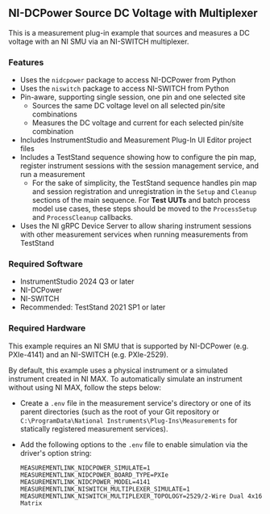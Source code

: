 ## NI-DCPower Source DC Voltage with Multiplexer

This is a measurement plug-in example that sources and measures a DC voltage with an
NI SMU via an NI-SWITCH multiplexer.

### Features

- Uses the `nidcpower` package to access NI-DCPower from Python
- Uses the `niswitch` package to access NI-SWITCH from Python
- Pin-aware, supporting single session, one pin and one selected site
  - Sources the same DC voltage level on all selected pin/site combinations
  - Measures the DC voltage and current for each selected pin/site combination
- Includes InstrumentStudio and Measurement Plug-In UI Editor project files
- Includes a TestStand sequence showing how to configure the pin map, register
  instrument sessions with the session management service, and run a measurement
  - For the sake of simplicity, the TestStand sequence handles pin map and
    session registration and unregistration in the `Setup` and `Cleanup`
    sections of the main sequence. For **Test UUTs** and batch process model use
    cases, these steps should be moved to the `ProcessSetup` and
    `ProcessCleanup` callbacks.
- Uses the NI gRPC Device Server to allow sharing instrument sessions with other
  measurement services when running measurements from TestStand

### Required Software

- InstrumentStudio 2024 Q3 or later
- NI-DCPower
- NI-SWITCH
- Recommended: TestStand 2021 SP1 or later

### Required Hardware

This example requires an NI SMU that is supported by NI-DCPower (e.g. PXIe-4141)
and an NI-SWITCH (e.g. PXIe-2529).

By default, this example uses a physical instrument or a simulated instrument
created in NI MAX. To automatically simulate an instrument without using NI MAX,
follow the steps below:
- Create a `.env` file in the measurement service's directory or one of its
  parent directories (such as the root of your Git repository or
  `C:\ProgramData\National Instruments\Plug-Ins\Measurements` for statically
  registered measurement services).
- Add the following options to the `.env` file to enable simulation via the
  driver's option string:

  ```
  MEASUREMENTLINK_NIDCPOWER_SIMULATE=1
  MEASUREMENTLINK_NIDCPOWER_BOARD_TYPE=PXIe
  MEASUREMENTLINK_NIDCPOWER_MODEL=4141
  MEASUREMENTLINK_NISWITCH_MULTIPLEXER_SIMULATE=1
  MEASUREMENTLINK_NISWITCH_MULTIPLEXER_TOPOLOGY=2529/2-Wire Dual 4x16 Matrix
  ```
